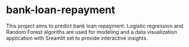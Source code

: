 # bank-loan-repayment
This project aims to predict bank loan repayment. Logistic regression and Random Forest algoriths are used for modeling and a data visualization application with Sreamlit set to provide interactive insights.
